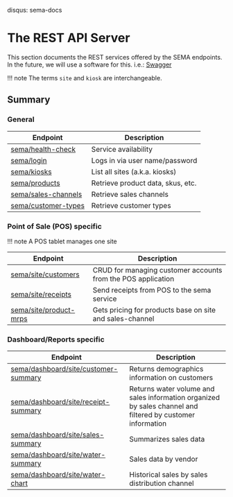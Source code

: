 disqus: sema-docs

# The REST API Server

This section documents the REST services offered by the SEMA endpoints. In the future, we will use a software for this. i.e.: <a href="https://swagger.io/" target="_blank">Swagger</a>

!!! note
    The terms `site` and `kiosk` are interchangeable.

## Summary

### General

| Endpoint                 | Description                                            
| ------------------------ | -------
| [sema/health-check](/sema-docs/rest-api/general/health-check/)	| Service availability
| [sema/login](/sema-docs/rest-api/general/login/)	| Logs in via user name/password
| [sema/kiosks](/sema-docs/rest-api/general/kiosks/) | List all sites (a.k.a. kiosks)
| [sema/products](/sema-docs/rest-api/general/products/) | Retrieve product data, skus, etc.
| [sema/sales-channels](/sema-docs/rest-api/general/sales-channels/) | Retrieve sales channels
| [sema/customer-types](/sema-docs/rest-api/general/customer-types/) | Retrieve customer types

### Point of Sale (POS) specific

!!! note
    A POS tablet manages one site

| Endpoint            | Description                                            
| ------------------------ | -------
| [sema/site/customers](/sema-docs/rest-api/pos/customers/) | CRUD for managing customer accounts from the POS application
| [sema/site/receipts](/sema-docs/rest-api/pos/receipts/) | Send receipts from POS to the sema service
| [sema/site/product-mrps](/sema-docs/rest-api/pos/product-mrps/) | Gets pricing for products base on site and sales-channel

### Dashboard/Reports specific

| Endpoint            | Description                                            
| ------------------------ | -------
| [sema/dashboard/site/customer-summary](/sema-docs/rest-api/dashboard/customer-summary/) | Returns demographics information on customers
| [sema/dashboard/site/receipt-summary](/sema-docs/rest-api/dashboard/receipt-summary/) | Returns water volume and sales information organized by sales channel and filtered by customer information
| [sema/dashboard/site/sales-summary](/sema-docs/rest-api/dashboard/sales-summary/) | Summarizes sales data
| [sema/dashboard/site/water-summary](/sema-docs/rest-api/dashboard/water-summary/)	| Sales data by vendor
| [sema/dashboard/site/water-chart](/sema-docs/rest-api/dashboard/water-chart/) | Historical sales by sales distribution channel